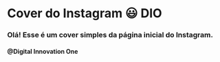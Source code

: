 #  Cover do Instagram :smiley: DIO

### Olá! Esse é um cover simples da página inicial do Instagram.
#### @Digital Innovation One

